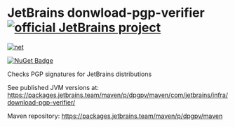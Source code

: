 # JetBrains donwload-pgp-verifier [![official JetBrains project](https://jb.gg/badges/official.svg)](https://confluence.jetbrains.com/display/ALL/JetBrains+on+GitHub)

[![net](https://github.com/JetBrains/download-pgp-verifier/actions/workflows/build-net.yml/badge.svg)](https://github.com/JetBrains/download-pgp-verifier/actions/workflows/build-net.yml)

[![NuGet Badge](https://buildstats.info/nuget/JetBrains.DownloadPgpVerifier)](https://www.nuget.org/packages/JetBrains.DownloadPgpVerifier)

Checks PGP signatures for JetBrains distributions

See published JVM versions at: https://packages.jetbrains.team/maven/p/dpgpv/maven/com/jetbrains/infra/download-pgp-verifier/

Maven repository: https://packages.jetbrains.team/maven/p/dpgpv/maven
